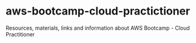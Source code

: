 # aws-bootcamp-cloud-practictioner
Resources, materials, links and information about AWS Bootcamp - Cloud Practitioner
